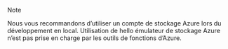 >[!Note]
> Nous vous recommandons d’utiliser un compte de stockage Azure lors du développement en local. Utilisation de hello émulateur de stockage Azure n’est pas prise en charge par les outils de fonctions d’Azure.
